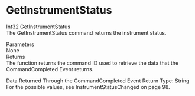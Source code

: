 # GetInstrumentStatus

Int32 GetInstrumentStatus\
The GetInstrumentStatus command returns the instrument status.

Parameters\
None\
Returns\
The function returns the command ID used to retrieve the data that the CommandCompleted Event returns.

Data Returned Through the CommandCompleted Event Return Type: String\
For the possible values, see InstrumentStatusChanged on page 98.
